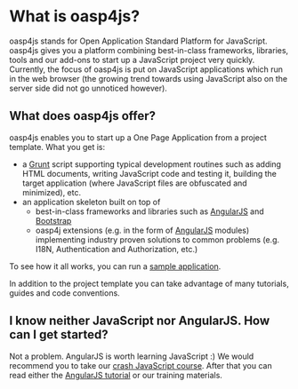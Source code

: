 What is oasp4js?
==========

oasp4js stands for Open Application Standard Platform for JavaScript. oasp4js gives you a platform combining best-in-class frameworks, libraries, tools and our add-ons to start up a JavaScript project very quickly. Currently, the focus of oasp4js is put on JavaScript applications which run in the web browser (the growing trend towards using JavaScript also on the server side did not go unnoticed however).

What does oasp4js offer?
-----------------------

oasp4js enables you to start up a One Page Application from a project template. What you get is:

* a  [Grunt](http://gruntjs.com/) script supporting typical development routines such as adding HTML documents, writing JavaScript code and testing it, building the target application (where JavaScript files are obfuscated and minimized), etc.
* an application skeleton built on top of
    * best-in-class frameworks and libraries such as [AngularJS](https://angularjs.org/) and [Bootstrap](http://getbootstrap.com/)
    * oasp4j extensions (e.g. in the form of [AngularJS](https://angularjs.org/) modules) implementing industry proven solutions to common problems (e.g. I18N, Authentication and Authorization, etc.)

To see how it all works, you can run a [sample application](https://github.com/oasp/oasp4js-sample).

In addition to the project template you can take advantage of many tutorials, guides and code conventions.

I know neither JavaScript nor AngularJS. How can I get started?
-----------------------

Not a problem. AngularJS is worth learning JavaScript :) We would recommend you to take our [crash JavaScript course](http://oasp.github.io/oasp4js/tutorials/js4ng-beginners.html). After that you can read either the [AngularJS tutorial](https://docs.angularjs.org/tutorial) or our training materials.